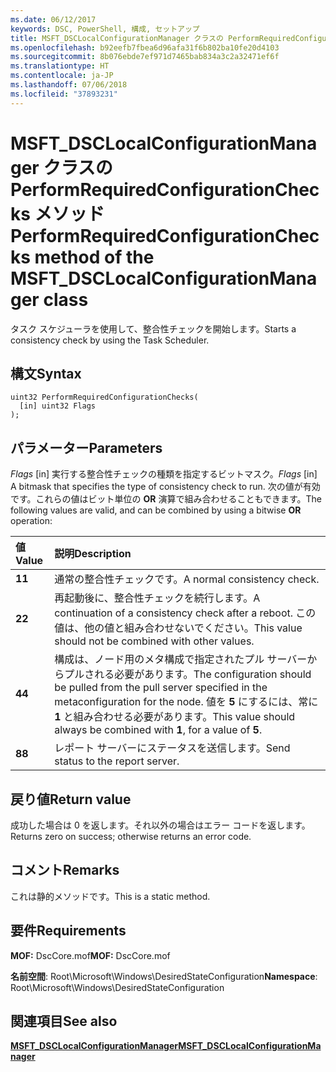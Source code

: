 ```yaml
---
ms.date: 06/12/2017
keywords: DSC, PowerShell, 構成, セットアップ
title: MSFT_DSCLocalConfigurationManager クラスの PerformRequiredConfigurationChecks メソッド
ms.openlocfilehash: b92eefb7fbea6d96afa31f6b802ba10fe20d4103
ms.sourcegitcommit: 8b076ebde7ef971d7465bab834a3c2a32471ef6f
ms.translationtype: HT
ms.contentlocale: ja-JP
ms.lasthandoff: 07/06/2018
ms.locfileid: "37893231"
---
```

# <a name="performrequiredconfigurationchecks-method-of-the-msftdsclocalconfigurationmanager-class"></a><span data-ttu-id="9cf65-103">MSFT_DSCLocalConfigurationManager クラスの PerformRequiredConfigurationChecks メソッド</span><span class="sxs-lookup"><span data-stu-id="9cf65-103">PerformRequiredConfigurationChecks method of the MSFT_DSCLocalConfigurationManager class</span></span>

<span data-ttu-id="9cf65-104">タスク スケジューラを使用して、整合性チェックを開始します。</span><span class="sxs-lookup"><span data-stu-id="9cf65-104">Starts a consistency check by using the Task Scheduler.</span></span>

## <a name="syntax"></a><span data-ttu-id="9cf65-105">構文</span><span class="sxs-lookup"><span data-stu-id="9cf65-105">Syntax</span></span>

```mof
uint32 PerformRequiredConfigurationChecks(
  [in] uint32 Flags
);
```

## <a name="parameters"></a><span data-ttu-id="9cf65-106">パラメーター</span><span class="sxs-lookup"><span data-stu-id="9cf65-106">Parameters</span></span>

<span data-ttu-id="9cf65-107">*Flags* \[in\] 実行する整合性チェックの種類を指定するビットマスク。</span><span class="sxs-lookup"><span data-stu-id="9cf65-107">*Flags* \[in\] A bitmask that specifies the type of consistency check to run.</span></span> <span data-ttu-id="9cf65-108">次の値が有効です。これらの値はビット単位の **OR** 演算で組み合わせることもできます。</span><span class="sxs-lookup"><span data-stu-id="9cf65-108">The following values are valid, and can be combined by using a bitwise **OR** operation:</span></span>

|<span data-ttu-id="9cf65-109">値</span><span class="sxs-lookup"><span data-stu-id="9cf65-109">Value</span></span> |<span data-ttu-id="9cf65-110">説明</span><span class="sxs-lookup"><span data-stu-id="9cf65-110">Description</span></span> |
|:--- |:---|
|<span data-ttu-id="9cf65-111">**1**</span><span class="sxs-lookup"><span data-stu-id="9cf65-111">**1**</span></span> | <span data-ttu-id="9cf65-112">通常の整合性チェックです。</span><span class="sxs-lookup"><span data-stu-id="9cf65-112">A normal consistency check.</span></span> |
|<span data-ttu-id="9cf65-113">**2**</span><span class="sxs-lookup"><span data-stu-id="9cf65-113">**2**</span></span> | <span data-ttu-id="9cf65-114">再起動後に、整合性チェックを続行します。</span><span class="sxs-lookup"><span data-stu-id="9cf65-114">A continuation of a consistency check after a reboot.</span></span> <span data-ttu-id="9cf65-115">この値は、他の値と組み合わせないでください。</span><span class="sxs-lookup"><span data-stu-id="9cf65-115">This value should not be combined with other values.</span></span> |
|<span data-ttu-id="9cf65-116">**4**</span><span class="sxs-lookup"><span data-stu-id="9cf65-116">**4**</span></span> | <span data-ttu-id="9cf65-117">構成は、ノード用のメタ構成で指定されたプル サーバーからプルされる必要があります。</span><span class="sxs-lookup"><span data-stu-id="9cf65-117">The configuration should be pulled from the pull server specified in the metaconfiguration for the node.</span></span> <span data-ttu-id="9cf65-118">値を **5** にするには、常に **1** と組み合わせる必要があります。</span><span class="sxs-lookup"><span data-stu-id="9cf65-118">This value should always be combined with **1**, for a value of **5**.</span></span> |
|<span data-ttu-id="9cf65-119">**8**</span><span class="sxs-lookup"><span data-stu-id="9cf65-119">**8**</span></span> | <span data-ttu-id="9cf65-120">レポート サーバーにステータスを送信します。</span><span class="sxs-lookup"><span data-stu-id="9cf65-120">Send status to the report server.</span></span> |

## <a name="return-value"></a><span data-ttu-id="9cf65-121">戻り値</span><span class="sxs-lookup"><span data-stu-id="9cf65-121">Return value</span></span>

<span data-ttu-id="9cf65-122">成功した場合は 0 を返します。それ以外の場合はエラー コードを返します。</span><span class="sxs-lookup"><span data-stu-id="9cf65-122">Returns zero on success; otherwise returns an error code.</span></span>

## <a name="remarks"></a><span data-ttu-id="9cf65-123">コメント</span><span class="sxs-lookup"><span data-stu-id="9cf65-123">Remarks</span></span>

<span data-ttu-id="9cf65-124">これは静的メソッドです。</span><span class="sxs-lookup"><span data-stu-id="9cf65-124">This is a static method.</span></span>

## <a name="requirements"></a><span data-ttu-id="9cf65-125">要件</span><span class="sxs-lookup"><span data-stu-id="9cf65-125">Requirements</span></span>

<span data-ttu-id="9cf65-126">**MOF:** DscCore.mof</span><span class="sxs-lookup"><span data-stu-id="9cf65-126">**MOF:** DscCore.mof</span></span>

<span data-ttu-id="9cf65-127">**名前空間**: Root\Microsoft\Windows\DesiredStateConfiguration</span><span class="sxs-lookup"><span data-stu-id="9cf65-127">**Namespace**: Root\Microsoft\Windows\DesiredStateConfiguration</span></span>

## <a name="see-also"></a><span data-ttu-id="9cf65-128">関連項目</span><span class="sxs-lookup"><span data-stu-id="9cf65-128">See also</span></span>

[<span data-ttu-id="9cf65-129">**MSFT_DSCLocalConfigurationManager**</span><span class="sxs-lookup"><span data-stu-id="9cf65-129">**MSFT_DSCLocalConfigurationManager**</span></span>](msft-dsclocalconfigurationmanager.md)
